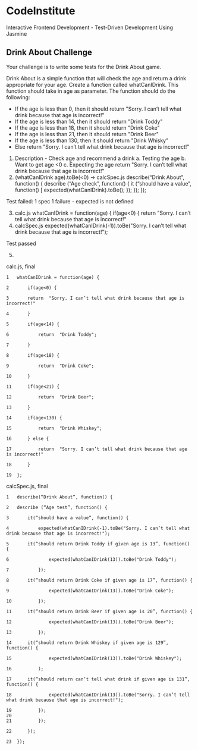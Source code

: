 # CodeInstitute

Interactive Frontend Development - Test-Driven Development Using Jasmine

## Drink About Challenge


Your challenge is to write some tests for the Drink About game.

Drink About is a simple function that will check the age and return a drink appropriate for your age. Create a function called whatCanIDrink. This function should take in age as parameter. The function should do the following:

-   If the age is less than 0, then it should return "Sorry. I can’t tell what drink because that age is incorrect!"
-   If the age is less than 14, then it should return "Drink Toddy"
-   If the age is less than 18, then it should return "Drink Coke"
-   If the age is less than 21, then it should return "Drink Beer"
-   If the age is less than 130, then it should return "Drink Whisky"
-   Else return "Sorry. I can’t tell what drink because that age is incorrect!"

1.  Description - Check age and recommend a drink
        a. Testing the age
        b. Want to get age  <0
        c. Expecting the age return "Sorry. I can’t tell what drink because that        age is incorrect!"
2.  (whatCanIDrink age).toBe(<0) -> calcSpec.js
describe(“Drink About”, function() {
	describe (“Age check”, function() {
		it (“should have a value”, function() [
			expected(whatCanIDrink).toBe();
		});
	});
});
 
Test failed: 1 spec 1 failure - expected is not defined

3.	calc.js
whatCanIDrink = function(age) {
		if(age<0) {
		return  "Sorry. I can’t tell what drink because that age is incorrect!"
4.	calcSpec.js
	expected(whatCanIDrink(-1)).toBe("Sorry. I can’t tell what drink because that age is incorrect!");
 
Test passed
 
5.	
calc.js, final
```
1   whatCanIDrink = function(age) {

2   	if(age<0) {

3   	return  "Sorry. I can’t tell what drink because that age is incorrect!"

4	    }

5       if(age<14) {

6   		return  "Drink Toddy";

7   	}

8       if(age<18) {

9		    return  "Drink Coke";

10  	}

11      if(age<21) {

12  		return  "Drink Beer";

13  	}

14      if(age<130) {

15  		return  "Drink Whiskey";

16  	} else {

17   		return  "Sorry. I can’t tell what drink because that age is incorrect!"

18      }

19  };
```
 
calcSpec.js, final
```
1   describe(“Drink About”, function() {

2   describe (“Age test”, function() {

3 	    it(“should have a value”, function() {

4		    expected(whatCanIDrink(-1).toBe("Sorry. I can’t tell what drink because that age is incorrect!");

5	    it(“should return Drink Toddy if given age is 13”, function() {

6			    expected(whatCanIDrink(13)).toBe("Drink Toddy");

7		    });

8       it(“should return Drink Coke if given age is 17”, function() {

9			    expected(whatCanIDrink(13)).toBe("Drink Coke");

10		    });

11      it(“should return Drink Beer if given age is 20”, function() {

12			    expected(whatCanIDrink(13)).toBe("Drink Beer");

13		    });

14      it(“should return Drink Whiskey if given age is 129”, function() {

15			    expected(whatCanIDrink(13)).toBe("Drink Whiskey");

16		    );

17      it(“should return can’t tell what drink if given age is 131”, function() {

18			    expected(whatCanIDrink(13)).toBe("Sorry. I can’t tell what drink because that age is incorrect!");

19		    });
20	
21		    });

22	    });

23  });
```